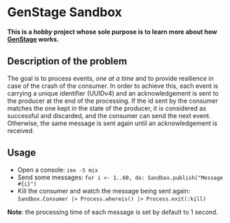 # GenStage Sandbox

**This is a _hobby_ project whose sole purpose is to learn more about how [GenStage](https://github.com/elixir-lang/gen_stage) works.**

## Description of the problem

The goal is to process events, *one at a time* and to provide resilience in case of the crash of the consumer. In order to achieve this, each event is carrying a unique identifier (UUIDv4) and an acknowledgement is sent to the producer at the end of the processing. If the id sent by the consumer matches the one kept in the state of the producer, it is considered as successful and discarded, and the consumer can send the next event. Otherwise, the same message is sent again until an acknowledgement is received.

## Usage

* Open a console: `iex -S mix`
* Send some messages: `for i <- 1..60, do: Sandbox.publish("Message #{i}")`
* Kill the consumer and watch the message being sent again: `Sandbox.Consumer |> Process.whereis() |> Process.exit(:kill)`

**Note**: the processing time of each message is set by default to 1 second.

